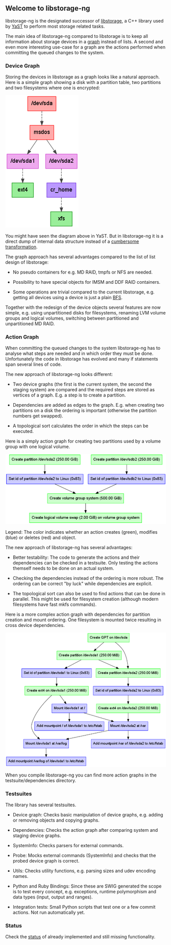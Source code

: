 
## Welcome to libstorage-ng


libstorage-ng is the designated successor of
[libstorage](https://github.com/openSUSE/libstorage), a C++ library used by
[YaST](https://github.com/yast) to perform most storage related tasks.

The main idea of libstorage-ng compared to libstorage is to keep all
information about storage devices in a
[graph](https://en.wikipedia.org/wiki/Graph_(discrete_mathematics)) instead of
lists. A second and even more interesting use-case for a graph are the actions
performed when committing the queued changes to the system.


### Device Graph

Storing the devices in libstorage as a graph looks like a natural
approach. Here is a simple graph showing a disk with a partition table, two
partitions and two filesystems where one is encrypted:

![luks.png](images/luks.png)

You might have seen the diagram above in YaST. But in libstorage-ng it is a
direct dump of internal data structure instead of a [cumbersome
transformation](https://github.com/openSUSE/libstorage/blob/master/storage/Graph.cc).

The graph approach has several advantages compared to the list of list design
of libstorage:

* No pseudo containers for e.g. MD RAID, tmpfs or NFS are needed.

* Possibility to have special objects for IMSM and DDF RAID containers.

* Some operations are trivial compared to the current libstorage, e.g. getting
  all devices using a device is just a plain
  [BFS](https://en.wikipedia.org/wiki/Breadth-first_search).

Together with the redesign of the device objects several features are now
simple, e.g. using unpartitioned disks for filesystems, renaming LVM volume
groups and logical volumes, switching between partitioned and unpartitioned MD
RAID.


### Action Graph

When committing the queued changes to the system libstorage-ng has to analyse
what steps are needed and in which order they must be done. Unfortunately the
code in libstorage has evolved and many if statements span several lines of
code.

The new approach of libstorage-ng looks different:

* Two device graphs (the first is the current system, the second the staging
  system) are compared and the required steps are stored as vertices of a
  graph. E.g. a step is to create a partition.

* Dependencies are added as edges to the graph. E.g. when creating two
  partitions on a disk the ordering is important (otherwise the partition
  numbers get swapped).

* A topological sort calculates the order in which the steps can be executed.

Here is a simply action graph for creating two partitions used by a volume
group with one logical volume.

![action.png](images/action.png)

Legend: The color indicates whether an action creates (green), modifies (blue)
or deletes (red) and object.

The new approach of libstorage-ng has several advantages:

* Better testability: The code to generate the actions and their dependencies
  can be checked in a testsuite. Only testing the actions themself needs to be
  done on an actual system.

* Checking the dependencies instead of the ordering is more robust. The
  ordering can be correct "by luck" while dependencies are explicit.

* The topological sort can also be used to find actions that can be done in
  parallel. This might be used for filesystem creation (although modern
  filesystems have fast mkfs commands).

Here is a more complex action graph with dependencies for partition creation
and mount ordering. One filesystem is mounted twice resulting in cross device
dependencies.

![complex-action.png](images/complex-action.png)

When you compile libstorage-ng you can find more action graphs in the
testsuite/dependencies directory.


### Testsuites

The library has several testsuites.

- Device graph: Checks basic manipulation of device graphs, e.g. adding or
  removing objects and copying graphs.

- Dependencies: Checks the action graph after comparing system and staging
  device graphs.

- SystemInfo: Checks parsers for external commands.

- Probe: Mocks external commands (SystemInfo) and checks that the probed
  device graph is correct.

- Utils: Checks utility functions, e.g. parsing sizes and udev encoding names.

- Python and Ruby Bindings: Since these are SWIG generated the scope is to
  test every concept, e.g. exceptions, runtime polymorphism and data types
  (input, output and ranges).

- Integration tests: Small Python scripts that test one or a few commit actions.
  Not run automatically yet.


### Status

Check the [status](status.md) of already implemented and still missing
functionality.

